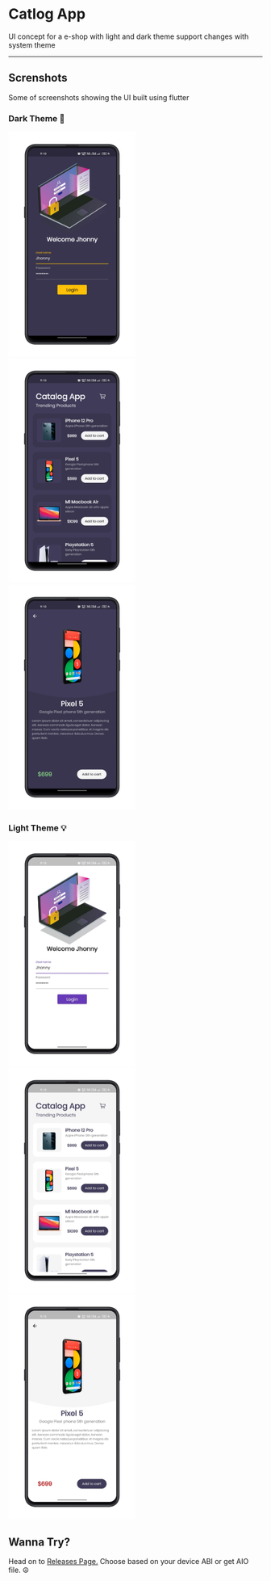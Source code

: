 # **Catlog App**

UI concept for a e-shop with light and dark theme support changes with system theme
<hr></hr>

## **Screnshots**

Some of screenshots showing the UI built using flutter

### **Dark Theme** 🖤

<img src="./assets/screenshots/loginDark.PNG" title="Login Page" width="50%" height="50%">

<img src="./assets/screenshots/homeDark.PNG" title="Home Page" width="50%" height="50%">

<img src="./assets/screenshots/productDark.PNG" title="Product Page" width="50%" height="50%">

### **Light Theme** 💡

<img src="./assets/screenshots/loginLight.PNG" title="Login Page" width="50%" height="50%">

<img src="./assets/screenshots/homeLight.PNG" title="Home Page" width="50%" height="50%">

<img src="./assets/screenshots/productLight.PNG" title="Product Page" width="50%" height="50%">

## **Wanna Try?**

Head on to [Releases Page.](https://github.com/c0dysharma/catlog-app/releases)
Choose based on your device ABI or get AIO file. ☮